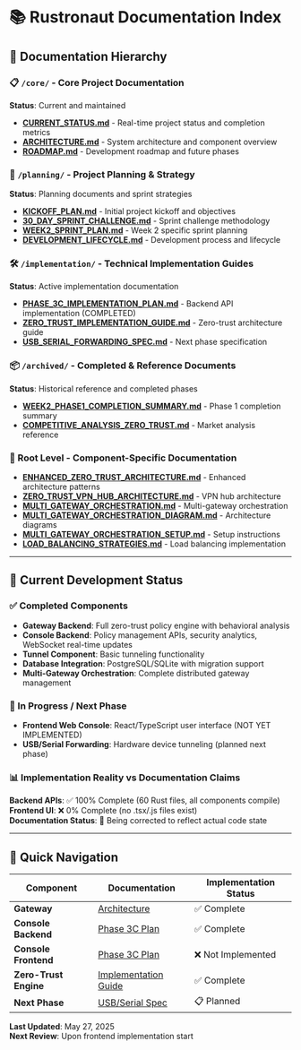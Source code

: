 # 📚 Rustronaut Documentation Index

## 📁 Documentation Hierarchy

### 📋 `/core/` - Core Project Documentation
**Status**: Current and maintained
- **[CURRENT_STATUS.md](core/CURRENT_STATUS.md)** - Real-time project status and completion metrics
- **[ARCHITECTURE.md](core/ARCHITECTURE.md)** - System architecture and component overview  
- **[ROADMAP.md](core/ROADMAP.md)** - Development roadmap and future phases

### 🎯 `/planning/` - Project Planning & Strategy
**Status**: Planning documents and sprint strategies
- **[KICKOFF_PLAN.md](planning/KICKOFF_PLAN.md)** - Initial project kickoff and objectives
- **[30_DAY_SPRINT_CHALLENGE.md](planning/30_DAY_SPRINT_CHALLENGE.md)** - Sprint challenge methodology
- **[WEEK2_SPRINT_PLAN.md](planning/WEEK2_SPRINT_PLAN.md)** - Week 2 specific sprint planning
- **[DEVELOPMENT_LIFECYCLE.md](planning/DEVELOPMENT_LIFECYCLE.md)** - Development process and lifecycle

### 🛠️ `/implementation/` - Technical Implementation Guides
**Status**: Active implementation documentation
- **[PHASE_3C_IMPLEMENTATION_PLAN.md](implementation/PHASE_3C_IMPLEMENTATION_PLAN.md)** - Backend API implementation (COMPLETED)
- **[ZERO_TRUST_IMPLEMENTATION_GUIDE.md](implementation/ZERO_TRUST_IMPLEMENTATION_GUIDE.md)** - Zero-trust architecture guide
- **[USB_SERIAL_FORWARDING_SPEC.md](implementation/USB_SERIAL_FORWARDING_SPEC.md)** - Next phase specification

### 📦 `/archived/` - Completed & Reference Documents
**Status**: Historical reference and completed phases
- **[WEEK2_PHASE1_COMPLETION_SUMMARY.md](archived/WEEK2_PHASE1_COMPLETION_SUMMARY.md)** - Phase 1 completion summary
- **[COMPETITIVE_ANALYSIS_ZERO_TRUST.md](archived/COMPETITIVE_ANALYSIS_ZERO_TRUST.md)** - Market analysis reference

### 🔧 Root Level - Component-Specific Documentation
- **[ENHANCED_ZERO_TRUST_ARCHITECTURE.md](ENHANCED_ZERO_TRUST_ARCHITECTURE.md)** - Enhanced architecture patterns
- **[ZERO_TRUST_VPN_HUB_ARCHITECTURE.md](ZERO_TRUST_VPN_HUB_ARCHITECTURE.md)** - VPN hub architecture
- **[MULTI_GATEWAY_ORCHESTRATION.md](MULTI_GATEWAY_ORCHESTRATION.md)** - Multi-gateway orchestration
- **[MULTI_GATEWAY_ORCHESTRATION_DIAGRAM.md](MULTI_GATEWAY_ORCHESTRATION_DIAGRAM.md)** - Architecture diagrams
- **[MULTI_GATEWAY_ORCHESTRATION_SETUP.md](MULTI_GATEWAY_ORCHESTRATION_SETUP.md)** - Setup instructions
- **[LOAD_BALANCING_STRATEGIES.md](LOAD_BALANCING_STRATEGIES.md)** - Load balancing implementation

---

## 🎯 Current Development Status

### ✅ Completed Components
- **Gateway Backend**: Full zero-trust policy engine with behavioral analysis
- **Console Backend**: Policy management APIs, security analytics, WebSocket real-time updates
- **Tunnel Component**: Basic tunneling functionality
- **Database Integration**: PostgreSQL/SQLite with migration support
- **Multi-Gateway Orchestration**: Complete distributed gateway management

### 🚧 In Progress / Next Phase
- **Frontend Web Console**: React/TypeScript user interface (NOT YET IMPLEMENTED)
- **USB/Serial Forwarding**: Hardware device tunneling (planned next phase)

### 📊 Implementation Reality vs Documentation Claims
**Backend APIs**: ✅ 100% Complete (60 Rust files, all components compile)  
**Frontend UI**: ❌ 0% Complete (no .tsx/.js files exist)  
**Documentation Status**: 🔄 Being corrected to reflect actual code state

---

## 🔗 Quick Navigation

| Component | Documentation | Implementation Status |
|-----------|---------------|----------------------|
| **Gateway** | [Architecture](core/ARCHITECTURE.md) | ✅ Complete |
| **Console Backend** | [Phase 3C Plan](implementation/PHASE_3C_IMPLEMENTATION_PLAN.md) | ✅ Complete |
| **Console Frontend** | [Phase 3C Plan](implementation/PHASE_3C_IMPLEMENTATION_PLAN.md) | ❌ Not Implemented |
| **Zero-Trust Engine** | [Implementation Guide](implementation/ZERO_TRUST_IMPLEMENTATION_GUIDE.md) | ✅ Complete |
| **Next Phase** | [USB/Serial Spec](implementation/USB_SERIAL_FORWARDING_SPEC.md) | 📋 Planned |

**Last Updated**: May 27, 2025  
**Next Review**: Upon frontend implementation start
